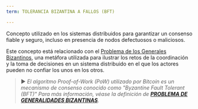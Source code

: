 ```yaml
---
term: TOLERANCIA BIZANTINA A FALLOS (BFT)

---
```

Concepto utilizado en los sistemas distribuidos para garantizar un consenso fiable y seguro, incluso en presencia de nodos defectuosos o maliciosos.

Este concepto está relacionado con el [Problema de los Generales Bizantinos](/dictionnaire/P.md#prob.-des-généraux-byzantins), una metáfora utilizada para ilustrar los retos de la coordinación y la toma de decisiones en un sistema distribuido en el que los actores pueden no confiar los unos en los otros.

> ► *El algoritmo Proof-of-Work (PoW) utilizado por Bitcoin es un mecanismo de consenso conocido como "Byzantine Fault Tolerant (BFT)" Para más información, véase la definición de **[PROBLEMA DE GENERALIDADES BIZANTINAS](/dictionnaire/P.md#prob.-des-généraux-byzantins)**.*